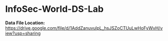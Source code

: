 # InfoSec-World-DS-Lab
**Data File Location:** https://drive.google.com/file/d/1AddZanuvulpL_hsJSZoCTUuLwHoFyWvH/view?usp=sharing
